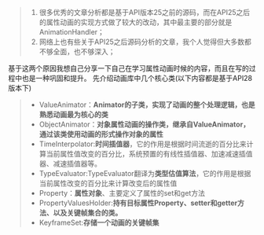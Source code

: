 

 

> 1. 很多优秀的文章分析都是基于API版本25之前的源码，而在API25之后的属性动画的实现方式做了较大的改动，其中最主要的部分就是AnimationHandler；
> 2. 网络上也有些关于API25之后源码分析的文章，我个人觉得但大多数都不够全面，也不够深入；

  基于这两个原因我想自己分享一下自己在学习属性动画时候的内容，而且在写的过程中也是一种巩固和提升。
 先介绍动画库中几个核心类(以下内容都是基于API28版本下)

> - ValueAnimator：**Animator的子类，实现了动画的整个处理逻辑，也是熟悉动画最为核心的类**
> - ObjectAnimator：**对象属性动画的操作类，继承自ValueAnimator，通过该类使用动画的形式操作对象的属性**
> - TimeInterpolator:**时间插值器**，它的作用是根据时间流逝的百分比来计算当前属性值改变的百分比，系统预置的有线性插值器、加速减速插值器、减速插值器等。
> - TypeEvaluator:TypeEvaluator翻译为**类型估值算法**，它的作用是根据当前属性改变的百分比来计算改变后的属性值
> - Property：**属性对象**、主要定义了属性的set和get方法
> - PropertyValuesHolder:**持有目标属性Property、setter和getter方法、以及关键帧集合的类。**
> - KeyframeSet:**存储一个动画的关键帧集**








